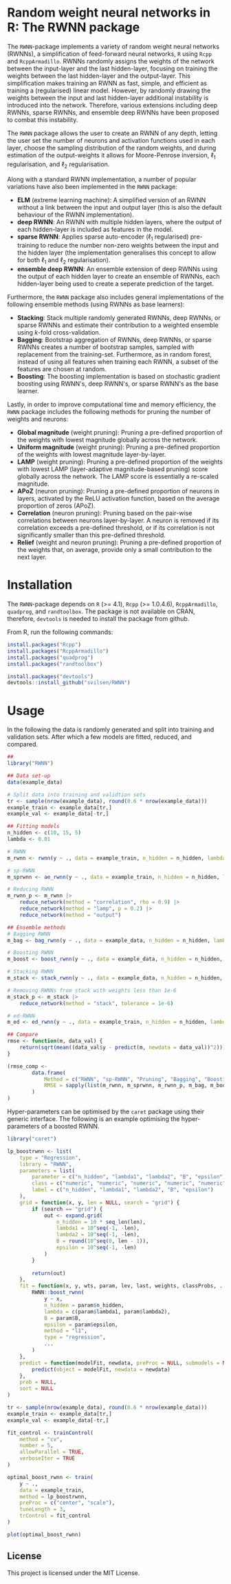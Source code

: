 # Random weight neural networks in R: The RWNN package
The `RWNN`-package implements a variety of random weight neural networks (RWNNs), a simplification of feed-forward neural networks,  `R` using `Rcpp` and `RcppArmadillo`. RWNNs randomly assigns the weights of the network between the input-layer and the last hidden-layer, focusing on training the weights between the last hidden-layer and the output-layer. This simplification makes training an RWNN as fast, simple, and efficient as training a (regularised) linear model. However, by randomly drawing the weights between the input and last hidden-layer additional instability is introduced into the network. Therefore, various extensions including deep RWNNs, sparse RWNNs, and ensemble deep RWNNs have been proposed to combat this instability.

The `RWNN` package allows the user to create an RWNN of any depth, letting the user set the number of neurons and activation functions used in each layer, choose the sampling distribution of the random weights, and during estimation of the output-weights it allows for Moore-Penrose inversion, $\ell_1$ regularisation, and $\ell_2$ regularisation.

Along with a standard RWNN implementation, a number of popular variations have also been implemented in the `RWNN` package: 

-   **ELM** (extreme learning machine): A simplified version of an RWNN without a link between the input and output layer (this is also the default behaviour of the RWNN implementation).
-   **deep RWNN**: An RWNN with multiple hidden layers, where the output of each hidden-layer is included as features in the model.
-   **sparse RWNN**: Applies sparse auto-encoder ($\ell_1$ regularised) pre-training to reduce the number non-zero weights between the input and the hidden layer (the implementation generalises this concept to allow for both $\ell_1$ and $\ell_2$ regularisation).
-   **ensemble deep RWNN**: An ensemble extension of deep RWNNs using the output of each hidden layer to create an ensemble of RWNNs, each hidden-layer being used to create a seperate prediction of the target.

Furthermore, the `RWNN` package also includes general implementations of the following ensemble methods (using RWNNs as base learners):

-   **Stacking**: Stack multiple randomly generated RWNNs, deep RWNNs, or sparse RWNNs and estimate their contribution to a weighted ensemble using $k$-fold cross-validation.
-   **Bagging**: Bootstrap aggregation of RWNNs, deep RWNNs, or sparse RWNNs creates a number of bootstrap samples, sampled with replacement from the training-set. Furthermore, as in random forest, instead of using all features when training each RWNN, a subset of the features are chosen at random.
-   **Boosting**: The boosting implementation is based on stochastic gradient boosting using RWNN's, deep RWNN's, or sparse RWNN's as the base learner. 

Lastly, in order to improve computational time and memory efficiency, the `RWNN` package includes the following methods for pruning the number of weights and neurons: 

-   **Global magnitude** (weight pruning): Pruning a pre-defined proportion of the weights with lowest magnitude globally across the network.
-   **Uniform magnitude** (weight pruning): Pruning a pre-defined proportion of the weights with lowest magnitude layer-by-layer.
-   **LAMP** (weight pruning): Pruning a pre-defined proportion of the weights with lowest LAMP (layer-adaptive magnitude-based pruning) score globally across the network. The LAMP score is essentially a re-scaled magnitude.
-   **APoZ** (neuron pruning): Pruning a pre-defined proportion of neurons in layers, activated by the ReLU activation function, based on the average proportion of zeros (APoZ).
-   **Correlation** (neuron pruning): Pruning based on the pair-wise correlations between neurons layer-by-layer. A neuron is removed if its correlation exceeds a pre-defined threshold, or if its correlation is not significantly smaller than this pre-defined threshold.
-   **Relief** (weight and neuron pruning): Pruning a pre-defined proportion of the weights that, on average, provide only a small contribution to the next layer. 

# Installation

The `RWNN`-package depends on `R` (>= 4.1), `Rcpp` (>= 1.0.4.6), `RcppArmadillo`, `quadprog`, and `randtoolbox`. The package is not available on CRAN, therefore, `devtools` is needed to install the package from github. 

From R, run the following commands:  
```r
install.packages("Rcpp")
install.packages("RcppArmadillo")
install.packages("quadprog")
install.packages("randtoolbox")

install.packages("devtools")
devtools::install_github("svilsen/RWNN")
```

# Usage
In the following the data is randomly generated and split into training and validation sets. After which a few models are fitted, reduced, and compared.

```r
##
library("RWNN")

## Data set-up
data(example_data)

# Split data into training and validtion sets
tr <- sample(nrow(example_data), round(0.6 * nrow(example_data)))
example_train <- example_data[tr,]
example_val <- example_data[-tr,]

## Fitting models
n_hidden <- c(10, 15, 5)
lambda <- 0.01

# RWNN
m_rwnn <- rwnn(y ~ ., data = example_train, n_hidden = n_hidden, lambda = lambda)

# sp-RWNN
m_sprwnn <- ae_rwnn(y ~ ., data = example_train, n_hidden = n_hidden, lambda = c(lambda, 0.2), method = "l1")

# Reducing RWNN
m_rwnn_p <- m_rwnn |> 
    reduce_network(method = "correlation", rho = 0.9) |> 
    reduce_network(method = "lamp", p = 0.2) |> 
    reduce_network(method = "output")

## Ensemble methods    
# Bagging RWNN
m_bag <- bag_rwnn(y ~ ., data = example_data, n_hidden = n_hidden, lambda = lambda, B = 150)

# Boosting RWNN
m_boost <- boost_rwnn(y ~ ., data = example_data, n_hidden = n_hidden, lambda = lambda, B = 2000, epsilon = 0.005)

# Stacking RWNN
m_stack <- stack_rwnn(y ~ ., data = example_data, n_hidden = n_hidden, lambda = lambda, B = 25, optimise = TRUE)

# Removing RWNNs from stack with weights less than 1e-6 
m_stack_p <- m_stack |> 
    reduce_network(method = "stack", tolerance = 1e-6)

# ed-RWNN
m_ed <- ed_rwnn(y ~ ., data = example_train, n_hidden = n_hidden, lambda = lambda)

## Compare
rmse <- function(m, data_val) {
    return(sqrt(mean((data_val$y - predict(m, newdata = data_val))^2)))
}

(rmse_comp <- 
        data.frame(
            Method = c("RWNN", "sp-RWNN", "Pruning", "Bagging", "Boosting", "Stacking", "L-Stacking", "ed-RWNN"),
            RMSE = sapply(list(m_rwnn, m_sprwnn, m_rwnn_p, m_bag, m_boost, m_stack, m_stack_p, m_ed), rmse, data_val = example_data)
        )
)

```

Hyper-parameters can be optimised by the `caret` package using their generic interface. The following is an example optimising the hyper-parameters of a boosted RWNN. 
```r
library("caret")

lp_boostrwnn <- list(
    type = "Regression",
    library = "RWNN",
    parameters = list(
        parameter = c("n_hidden", "lambda1", "lambda2", "B", "epsilon"),
        class = c("numeric", "numeric", "numeric", "numeric", "numeric"),
        label = c("n_hidden", "lambda1", "lambda2", "B", "epsilon")
    ),
    grid = function(x, y, len = NULL, search = "grid") {
        if (search == "grid") {
            out <- expand.grid(
                n_hidden = 10 * seq_len(len),
                lambda1 = 10^seq(-1, -len), 
                lambda2 = 10^seq(-1, -len),
                B = round(10^seq(0, len - 1)),
                epsilon = 10^seq(-1, -len)
            )
        } 
        
        return(out)
    },
    fit = function(x, y, wts, param, lev, last, weights, classProbs, ...) {
        RWNN::boost_rwnn(
            y ~ x, 
            n_hidden = param$n_hidden,
            lambda = c(param$lambda1, param$lambda2), 
            B = param$B, 
            epsilon = param$epsilon, 
            method = "l1", 
            type = "regression",
            ...
        )
    },
    predict = function(modelFit, newdata, preProc = NULL, submodels = NULL) {
        predict(object = modelFit, newdata = newdata) 
    }, 
    prob = NULL, 
    sort = NULL
)

tr <- sample(nrow(example_data), round(0.6 * nrow(example_data)))
example_train <- example_data[tr,]
example_val <- example_data[-tr,]

fit_control <- trainControl(
    method = "cv",
    number = 5,
    allowParallel = TRUE,
    verboseIter = TRUE
)

optimal_boost_rwnn <- train(
    y ~ ., 
    data = example_train, 
    method = lp_boostrwnn, 
    preProc = c("center", "scale"),
    tuneLength = 3,
    trControl = fit_control
)

plot(optimal_boost_rwnn)
```

## License

This project is licensed under the MIT License.
